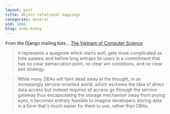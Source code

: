```yaml
---
layout: post
title: Object relational mappings
categories: General
old: 1888
blog: andy-mckay
---
```

<p>From the Django mailing lists... <a href="http://blogs.tedneward.com/2006/06/26/The+Vietnam+Of+Computer+Science.aspx">The Vietnam of Computer Science</a></p>
<blockquote>It represents a quagmire which starts well, gets more complicated as time passes, and before long entraps its users in a commitment that has no clear demarcation point, no clear win conditions, and no clear exit strategy.</blockquote>
<blockquote>While many DBAs will faint dead away at the thought, in an increasingly service-oriented world, which eschews the idea of direct data access but instead requires all access go through the service gateway thus encapsulating the storage mechanism away from prying eyes, it becomes entirely feasible to imagine developers storing data in a form that's much easier for them to use, rather than DBAs.</blockquote>